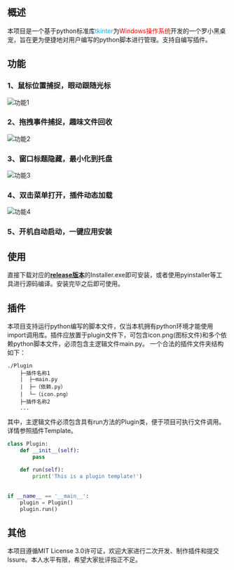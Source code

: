 ## **概述**
本项目是一个基于python标准库<font color="#00b0f0">tkinter</font>为<font color="#ff0000">Windows操作系统</font>开发的一个罗小黑桌宠，旨在更为便捷地对用户编写的python脚本进行管理。支持自编写插件。

## **功能**
### 1、鼠标位置捕捉，眼动跟随光标
![功能1](https://github.com/l0udl0ve/Desktop-Pet/blob/main/demo/1.gif)

### 2、拖拽事件捕捉，趣味文件回收
![功能2](https://github.com/l0udl0ve/Desktop-Pet/blob/main/demo/2.gif)

### 3、窗口标题隐藏，最小化到托盘
![功能3](https://github.com/l0udl0ve/Desktop-Pet/blob/main/demo/3.gif)

### 4、双击菜单打开，插件动态加载
![功能4](https://github.com/l0udl0ve/Desktop-Pet/blob/main/demo/4.gif)

### 5、开机自动启动，一键应用安装

## **使用**
直接下载对应的[**release版本**](https://github.com/l0udl0ve/Desktop-Pet/releases)的Installer.exe即可安装，或者使用pyinstaller等工具进行源码编译。安装完毕之后即可使用。

## **插件**
本项目支持运行python编写的脚本文件，仅当本机拥有python环境才能使用import调用库。插件应放置于plugin文件下，可包含icon.png(图标文件)和多个依赖python脚本文件，必须包含主逻辑文件main.py。
一个合法的插件文件夹结构如下：
```
./Plugin
	├─插件名称1 
	|  ├─main.py
	|  ├─（依赖.py）     
	|  └─（icon.png）
	├─插件名称2
	...
```
其中，主逻辑文件必须包含具有run方法的Plugin类，便于项目可执行文件调用。详情参照插件Template。
```python
class Plugin:  
    def __init__(self):  
        pass  
  
    def run(self):  
        print('This is a plugin template!')  
  
  
if __name__ == '__main__':  
    plugin = Plugin()  
    plugin.run()
```

## **其他**
本项目遵循MIT License 3.0许可证，欢迎大家进行二次开发、制作插件和提交Issure。本人水平有限，希望大家批评指正不足。
